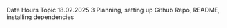 Date            Hours        Topic
18.02.2025      3            Planning, setting up Github Repo, README, installing dependencies              
